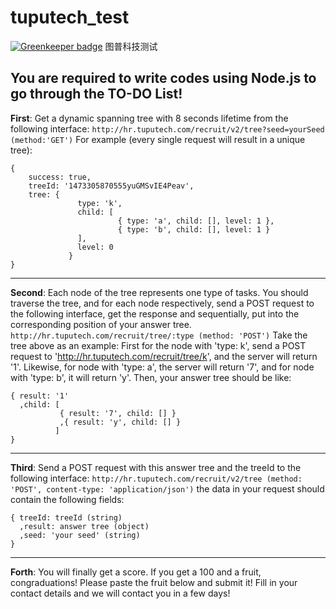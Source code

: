 # tuputech_test

[![Greenkeeper badge](https://badges.greenkeeper.io/stableShip/tuputech_test.svg)](https://greenkeeper.io/)
图普科技测试

## You are required to write codes using Node.js to go through the TO-DO List!

**First**: 
Get a dynamic spanning tree with 8 seconds lifetime from the
    following interface:
`http://hr.tuputech.com/recruit/v2/tree?seed=yourSeed (method:'GET')`
For example (every single request will result in a unique tree):
```
{ 
	success: true,
	treeId: '1473305870555yuGMSvIE4Peav',
	tree: {
	           type: 'k',
	           child: [
	                    { type: 'a', child: [], level: 1 },
	                    { type: 'b', child: [], level: 1 }
	           ],
	           level: 0 
	         }
}
```

----

**Second**: 
Each node of the tree represents one type of tasks. You should
    traverse the tree, and for each node respectively, send a POST
    request to the following interface, get the response and
    sequentially, put into the corresponding position of your answer
    tree. `http://hr.tuputech.com/recruit/tree/:type (method: 'POST')`
    Take the tree above as an example: First for the node with 'type:
    k', send a POST request to 'http://hr.tuputech.com/recruit/tree/k',
    and the server will return '1'. Likewise, for node with 'type: a',
    the server will return '7', and for node with 'type: b', it will
    return 'y'. Then, your answer tree should be like:

```
{ result: '1'
  ,child: [
           { result: '7', child: [] }
           ,{ result: 'y', child: [] }
          ]
}
```


----

**Third**: 
Send a POST request with this answer tree and the treeId to the following interface:
`http://hr.tuputech.com/recruit/v2/tree (method: 'POST', content-type: 'application/json')`
the data in your request should contain the following fields:

```
{ treeId: treeId (string)
  ,result: answer tree (object)
  ,seed: 'your seed' (string)
}
```

----

**Forth**:
You will finally get a score. If you get a 100 and a fruit, congraduations! Please paste the fruit below and submit it! Fill in your contact details and we will contact you in a few days!
